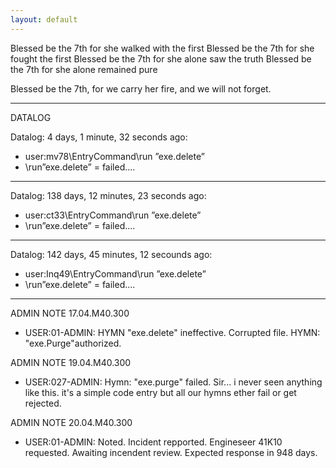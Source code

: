 ```yaml
---
layout: default
---
```


Blessed be the 7th for she walked with the first
Blessed be the 7th for she fought the first
Blessed be the 7th for she alone saw the truth
Blessed be the 7th for she alone remained pure

Blessed be the 7th, for we carry her fire,
and we will not forget.

---

DATALOG

Datalog: 4 days, 1 minute, 32 seconds ago:
- user:mv78\EntryCommand\run ”exe.delete”
- \run”exe.delete” = failed....

--- 

Datalog: 138 days, 12 minutes, 23 seconds ago:
- user:ct33\EntryCommand\run ”exe.delete”
- \run”exe.delete” = failed....

---

Datalog: 142 days, 45 minutes, 12 secounds ago: 
- user:Inq49\EntryCommand\run ”exe.delete”
- \run”exe.delete” = failed....

---
ADMIN NOTE 17.04.M40.300
- USER:01-ADMIN: HYMN "exe.delete" ineffective. Corrupted file. HYMN: "exe.Purge"authorized.

ADMIN NOTE 19.04.M40.300
- USER:027-ADMIN: Hymn: "exe.purge" failed. Sir... i never seen anything like this.
  it's a simple code entry but all our hymns ether fail or get rejected.

ADMIN NOTE 20.04.M40.300
- USER:01-ADMIN: Noted. Incident repported. Engineseer 41K10 requested. 
Awaiting incendent review. Expected response in 948 days.
